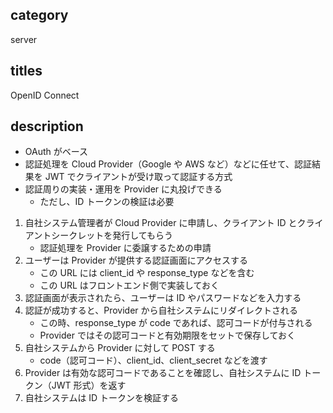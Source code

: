 ## category

server

## titles

OpenID Connect

## description

- OAuth がベース
- 認証処理を Cloud Provider（Google や AWS など）などに任せて、認証結果を JWT でクライアントが受け取って認証する方式
- 認証周りの実装・運用を Provider に丸投げできる
  - ただし、ID トークンの検証は必要

1. 自社システム管理者が Cloud Provider に申請し、クライアント ID とクライアントシークレットを発行してもらう
   - 認証処理を Provider に委譲するための申請
1. ユーザーは Provider が提供する認証画面にアクセスする
   - この URL には client_id や response_type などを含む
   - この URL はフロントエンド側で実装しておく
1. 認証画面が表示されたら、ユーザーは ID やパスワードなどを入力する
1. 認証が成功すると、Provider から自社システムにリダイレクトされる
   - この時、response_type が code であれば、認可コードが付与される
   - Provider ではその認可コードと有効期限をセットで保存しておく
1. 自社システムから Provider に対して POST する
   - code（認可コード）、client_id、client_secret などを渡す
1. Provider は有効な認可コードであることを確認し、自社システムに ID トークン（JWT 形式）を返す
1. 自社システムは ID トークンを検証する
